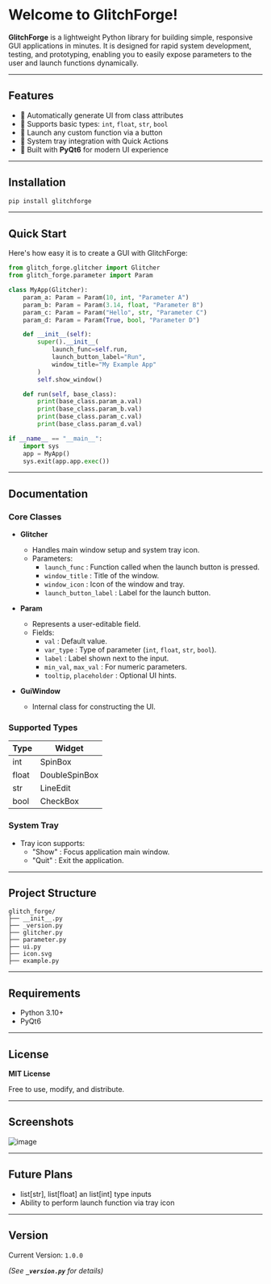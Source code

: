 # Welcome to GlitchForge!


**GlitchForge** is a lightweight Python library for building simple, responsive GUI applications in minutes. It is designed for rapid system development, testing, and prototyping, enabling you to easily expose parameters to the user and launch functions dynamically.

---

## Features

- 🔹 Automatically generate UI from class attributes
- 🔹 Supports basic types: `int`, `float`, `str`, `bool`
- 🔹 Launch any custom function via a button
- 🔹 System tray integration with Quick Actions
- 🔹 Built with **PyQt6** for modern UI experience

---

## Installation

```bash
pip install glitchforge
```
---

## Quick Start

Here's how easy it is to create a GUI with GlitchForge:

```python
from glitch_forge.glitcher import Glitcher
from glitch_forge.parameter import Param

class MyApp(Glitcher):
    param_a: Param = Param(10, int, "Parameter A")
    param_b: Param = Param(3.14, float, "Parameter B")
    param_c: Param = Param("Hello", str, "Parameter C")
    param_d: Param = Param(True, bool, "Parameter D")

    def __init__(self):
        super().__init__(
            launch_func=self.run,
            launch_button_label="Run",
            window_title="My Example App"
        )
        self.show_window()

    def run(self, base_class):
        print(base_class.param_a.val)
        print(base_class.param_b.val)
        print(base_class.param_c.val)
        print(base_class.param_d.val)

if __name__ == "__main__":
    import sys
    app = MyApp()
    sys.exit(app.app.exec())
```

---

## Documentation

### Core Classes

- **Glitcher**

  - Handles main window setup and system tray icon.
  - Parameters:
    - `launch_func` : Function called when the launch button is pressed.
    - `window_title` : Title of the window.
    - `window_icon` : Icon of the window and tray.
    - `launch_button_label` : Label for the launch button.

- **Param**

  - Represents a user-editable field.
  - Fields:
    - `val` : Default value.
    - `var_type` : Type of parameter (`int`, `float`, `str`, `bool`).
    - `label` : Label shown next to the input.
    - `min_val`, `max_val` : For numeric parameters.
    - `tooltip`, `placeholder` : Optional UI hints.

- **GuiWindow**

  - Internal class for constructing the UI.

### Supported Types

| Type  | Widget        |
| ----- | ------------- |
| int   | SpinBox       |
| float | DoubleSpinBox |
| str   | LineEdit      |
| bool  | CheckBox      |

### System Tray

- Tray icon supports:
  - "Show" : Focus application main window.
  - "Quit" : Exit the application.

---

## Project Structure

```
glitch_forge/
├── __init__.py
├── _version.py
├── glitcher.py
├── parameter.py
├── ui.py
├── icon.svg
├── example.py
```

---

## Requirements

- Python 3.10+
- PyQt6

---

## License

**MIT License**

Free to use, modify, and distribute.

---

## Screenshots

![image](https://github.com/user-attachments/assets/7e71103d-533d-410e-be04-03cc165c5f1d)

---

## Future Plans

- list[str], list[float] an list[int] type inputs
- Ability to perform launch function via tray icon

---

## Version

Current Version: `1.0.0`

*(See ****`_version.py`**** for details)*


